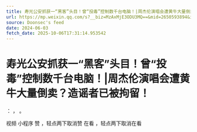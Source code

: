 ```yaml
---
title: 寿光公安抓获一“黑客”头目！曾“投毒”控制数千台电脑！|周杰伦演唱会遭黄牛大量倒卖？造谣者已被拘留！
url: https://mp.weixin.qq.com/s?__biz=MzAxMjE3ODU3MQ==&mid=2650593894&idx=1&sn=7363df2b5c231893470377864df1d913
source: Doonsec's feed
date: 2024-06-03
fetch_date: 2025-10-06T17:31:14.953542
---
```


# 寿光公安抓获一“黑客”头目！曾“投毒”控制数千台电脑！|周杰伦演唱会遭黄牛大量倒卖？造谣者已被拘留！

：
，
。

视频
小程序
赞
，轻点两下取消赞
在看
，轻点两下取消在看